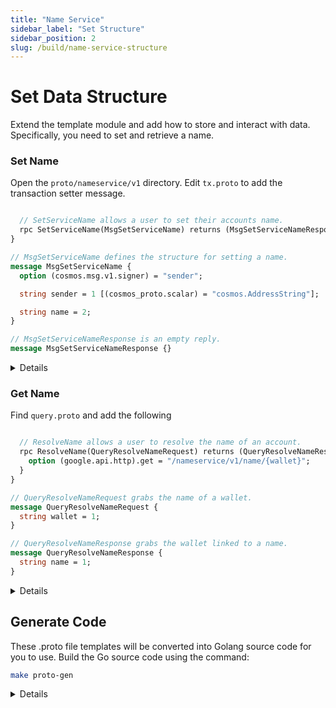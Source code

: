 ```yaml
---
title: "Name Service"
sidebar_label: "Set Structure"
sidebar_position: 2
slug: /build/name-service-structure
---
```


# Set Data Structure

Extend the template module and add how to store and interact with data. Specifically, you need to set and retrieve a name.

### Set Name

Open the `proto/nameservice/v1` directory. Edit `tx.proto` to add the transaction setter message.

```protobuf title="proto/nameservice/v1/tx.proto"

  // SetServiceName allows a user to set their accounts name.
  rpc SetServiceName(MsgSetServiceName) returns (MsgSetServiceNameResponse);
}

// MsgSetServiceName defines the structure for setting a name.
message MsgSetServiceName {
  option (cosmos.msg.v1.signer) = "sender";

  string sender = 1 [(cosmos_proto.scalar) = "cosmos.AddressString"];

  string name = 2;
}

// MsgSetServiceNameResponse is an empty reply.
message MsgSetServiceNameResponse {}
```

<details>
proto/nameservice/v1/tx.proto file
![proto/nameservice/v1/tx.proto file](https://github.com/rollchains/spawn/assets/31943163/73a583e2-9edd-471f-ada6-1010d0dbf072)
</details>


### Get Name

Find `query.proto` and add the following

```protobuf title="proto/nameservice/v1/query.proto"

  // ResolveName allows a user to resolve the name of an account.
  rpc ResolveName(QueryResolveNameRequest) returns (QueryResolveNameResponse) {
    option (google.api.http).get = "/nameservice/v1/name/{wallet}";
  }
}

// QueryResolveNameRequest grabs the name of a wallet.
message QueryResolveNameRequest {
  string wallet = 1;
}

// QueryResolveNameResponse grabs the wallet linked to a name.
message QueryResolveNameResponse {
  string name = 1;
}
```

<details>
proto/nameservice/v1/query.proto
![proto/nameservice/v1/query.proto file](https://github.com/rollchains/spawn/assets/31943163/234a13d7-be62-492d-961c-63e92d7543d9)
</details>


## Generate Code

These .proto file templates will be converted into Golang source code for you to use. Build the Go source code using the command:

```bash
make proto-gen
```

<details>
make proto-gen expected output
![make proto-gen](https://github.com/rollchains/spawn/assets/31943163/c51bf57c-e83a-4004-8041-9b1f3d3a24f4)
</details>



